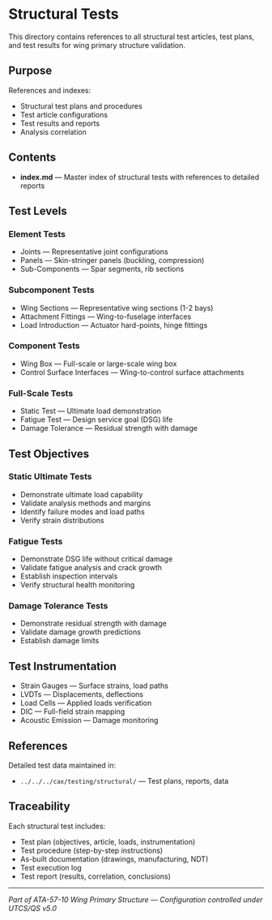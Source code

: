 # Structural Tests

This directory contains references to all structural test articles, test plans, and test results for wing primary structure validation.

## Purpose

References and indexes:
- Structural test plans and procedures
- Test article configurations
- Test results and reports
- Analysis correlation

## Contents

- **index.md** — Master index of structural tests with references to detailed reports

## Test Levels

### Element Tests
- Joints — Representative joint configurations
- Panels — Skin-stringer panels (buckling, compression)
- Sub-Components — Spar segments, rib sections

### Subcomponent Tests
- Wing Sections — Representative wing sections (1-2 bays)
- Attachment Fittings — Wing-to-fuselage interfaces
- Load Introduction — Actuator hard-points, hinge fittings

### Component Tests
- Wing Box — Full-scale or large-scale wing box
- Control Surface Interfaces — Wing-to-control surface attachments

### Full-Scale Tests
- Static Test — Ultimate load demonstration
- Fatigue Test — Design service goal (DSG) life
- Damage Tolerance — Residual strength with damage

## Test Objectives

### Static Ultimate Tests
- Demonstrate ultimate load capability
- Validate analysis methods and margins
- Identify failure modes and load paths
- Verify strain distributions

### Fatigue Tests
- Demonstrate DSG life without critical damage
- Validate fatigue analysis and crack growth
- Establish inspection intervals
- Verify structural health monitoring

### Damage Tolerance Tests
- Demonstrate residual strength with damage
- Validate damage growth predictions
- Establish damage limits

## Test Instrumentation

- Strain Gauges — Surface strains, load paths
- LVDTs — Displacements, deflections
- Load Cells — Applied loads verification
- DIC — Full-field strain mapping
- Acoustic Emission — Damage monitoring

## References

Detailed test data maintained in:
- `../../../cax/testing/structural/` — Test plans, reports, data

## Traceability

Each structural test includes:
- Test plan (objectives, article, loads, instrumentation)
- Test procedure (step-by-step instructions)
- As-built documentation (drawings, manufacturing, NDT)
- Test execution log
- Test report (results, correlation, conclusions)

---

*Part of ATA-57-10 Wing Primary Structure — Configuration controlled under UTCS/QS v5.0*
